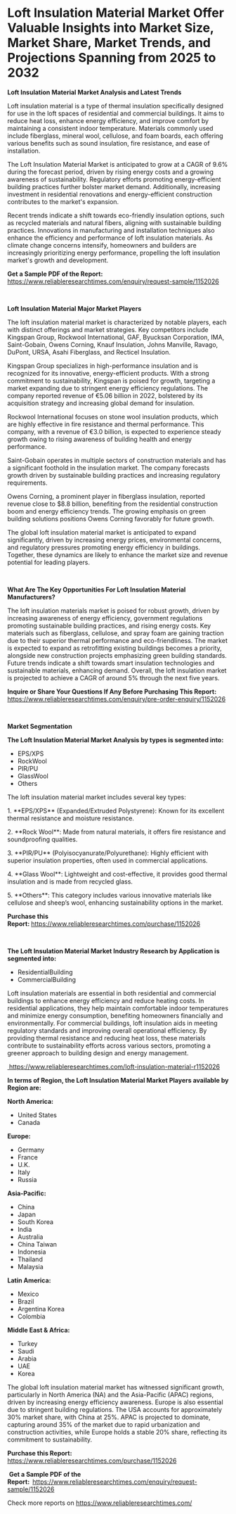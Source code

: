 <p><h1>Loft Insulation Material Market Offer Valuable Insights into Market Size, Market Share, Market Trends, and Projections Spanning from 2025 to 2032</h1></p><p><strong>Loft Insulation Material Market Analysis and Latest Trends</strong></p>
<p><p>Loft insulation material is a type of thermal insulation specifically designed for use in the loft spaces of residential and commercial buildings. It aims to reduce heat loss, enhance energy efficiency, and improve comfort by maintaining a consistent indoor temperature. Materials commonly used include fiberglass, mineral wool, cellulose, and foam boards, each offering various benefits such as sound insulation, fire resistance, and ease of installation. </p><p>The Loft Insulation Material Market is anticipated to grow at a CAGR of 9.6% during the forecast period, driven by rising energy costs and a growing awareness of sustainability. Regulatory efforts promoting energy-efficient building practices further bolster market demand. Additionally, increasing investment in residential renovations and energy-efficient construction contributes to the market's expansion.</p><p>Recent trends indicate a shift towards eco-friendly insulation options, such as recycled materials and natural fibers, aligning with sustainable building practices. Innovations in manufacturing and installation techniques also enhance the efficiency and performance of loft insulation materials. As climate change concerns intensify, homeowners and builders are increasingly prioritizing energy performance, propelling the loft insulation market's growth and development.</p></p>
<p><strong>Get a Sample PDF of the Report:&nbsp;</strong> <a href="https://www.reliableresearchtimes.com/enquiry/request-sample/1152026?utm_campaign=2931&utm_medium=2&utm_source=Github&utm_content=ia&utm_term=31032025&utm_id=loft-insulation-material">https://www.reliableresearchtimes.com/enquiry/request-sample/1152026</a></p>
<p>&nbsp;</p>
<p><strong>Loft Insulation Material Major Market Players</strong></p>
<p><p>The loft insulation material market is characterized by notable players, each with distinct offerings and market strategies. Key competitors include Kingspan Group, Rockwool International, GAF, Byucksan Corporation, IMA, Saint-Gobain, Owens Corning, Knauf Insulation, Johns Manville, Ravago, DuPont, URSA, Asahi Fiberglass, and Recticel Insulation.</p><p>Kingspan Group specializes in high-performance insulation and is recognized for its innovative, energy-efficient products. With a strong commitment to sustainability, Kingspan is poised for growth, targeting a market expanding due to stringent energy efficiency regulations. The company reported revenue of €5.06 billion in 2022, bolstered by its acquisition strategy and increasing global demand for insulation.</p><p>Rockwool International focuses on stone wool insulation products, which are highly effective in fire resistance and thermal performance. This company, with a revenue of €3.0 billion, is expected to experience steady growth owing to rising awareness of building health and energy performance.</p><p>Saint-Gobain operates in multiple sectors of construction materials and has a significant foothold in the insulation market. The company forecasts growth driven by sustainable building practices and increasing regulatory requirements. </p><p>Owens Corning, a prominent player in fiberglass insulation, reported revenue close to $8.8 billion, benefiting from the residential construction boom and energy efficiency trends. The growing emphasis on green building solutions positions Owens Corning favorably for future growth.</p><p>The global loft insulation material market is anticipated to expand significantly, driven by increasing energy prices, environmental concerns, and regulatory pressures promoting energy efficiency in buildings. Together, these dynamics are likely to enhance the market size and revenue potential for leading players.</p></p>
<p>&nbsp;</p>
<p><strong>What Are The Key Opportunities For Loft Insulation Material Manufacturers?</strong></p>
<p><p>The loft insulation materials market is poised for robust growth, driven by increasing awareness of energy efficiency, government regulations promoting sustainable building practices, and rising energy costs. Key materials such as fiberglass, cellulose, and spray foam are gaining traction due to their superior thermal performance and eco-friendliness. The market is expected to expand as retrofitting existing buildings becomes a priority, alongside new construction projects emphasizing green building standards. Future trends indicate a shift towards smart insulation technologies and sustainable materials, enhancing demand. Overall, the loft insulation market is projected to achieve a CAGR of around 5% through the next five years.</p></p>
<p><strong>Inquire or Share Your Questions If Any Before Purchasing This Report:</strong> <a href="https://www.reliableresearchtimes.com/enquiry/pre-order-enquiry/1152026?utm_campaign=2931&utm_medium=2&utm_source=Github&utm_content=ia&utm_term=31032025&utm_id=loft-insulation-material">https://www.reliableresearchtimes.com/enquiry/pre-order-enquiry/1152026</a></p>
<p>&nbsp;</p>
<p><strong>Market Segmentation</strong></p>
<p><strong>The Loft Insulation Material Market Analysis by types is segmented into:</strong></p>
<p><ul><li>EPS/XPS</li><li>RockWool</li><li>PIR/PU</li><li>GlassWool</li><li>Others</li></ul></p>
<p><p>The loft insulation material market includes several key types: </p><p>1. **EPS/XPS** (Expanded/Extruded Polystyrene): Known for its excellent thermal resistance and moisture resistance.</p><p>2. **Rock Wool**: Made from natural materials, it offers fire resistance and soundproofing qualities.</p><p>3. **PIR/PU** (Polyisocyanurate/Polyurethane): Highly efficient with superior insulation properties, often used in commercial applications.</p><p>4. **Glass Wool**: Lightweight and cost-effective, it provides good thermal insulation and is made from recycled glass.</p><p>5. **Others**: This category includes various innovative materials like cellulose and sheep’s wool, enhancing sustainability options in the market.</p></p>
<p><strong>Purchase this Report:&nbsp;</strong><a href="https://www.reliableresearchtimes.com/purchase/1152026?utm_campaign=2931&utm_medium=2&utm_source=Github&utm_content=ia&utm_term=31032025&utm_id=loft-insulation-material">https://www.reliableresearchtimes.com/purchase/1152026</a></p>
<p>&nbsp;</p>
<p><strong>The Loft Insulation Material Market Industry Research by Application is segmented into:</strong></p>
<p><ul><li>ResidentialBuilding</li><li>CommercialBuilding</li></ul></p>
<p><p>Loft insulation materials are essential in both residential and commercial buildings to enhance energy efficiency and reduce heating costs. In residential applications, they help maintain comfortable indoor temperatures and minimize energy consumption, benefiting homeowners financially and environmentally. For commercial buildings, loft insulation aids in meeting regulatory standards and improving overall operational efficiency. By providing thermal resistance and reducing heat loss, these materials contribute to sustainability efforts across various sectors, promoting a greener approach to building design and energy management.</p></p>
<p><a href="https://www.reliableresearchtimes.com/loft-insulation-material-r1152026?utm_campaign=2931&utm_medium=2&utm_source=Github&utm_content=ia&utm_term=31032025&utm_id=loft-insulation-material">&nbsp;https://www.reliableresearchtimes.com/loft-insulation-material-r1152026</a></p>
<p><strong>In terms of Region, the Loft Insulation Material Market Players available by Region are:</strong></p>
<p>
    <p> <strong> North America: </strong>
        <ul>
            <li>United States</li>
            <li>Canada</li>
        </ul>
        </p> 
    <p> <strong> Europe: </strong>
        <ul>
            <li>Germany</li>
            <li>France</li>
            <li>U.K.</li>
            <li>Italy</li>
            <li>Russia</li>
        </ul>
        </p> 
    <p> <strong> Asia-Pacific: </strong>
        <ul>
            <li>China</li>
            <li>Japan</li>
            <li>South Korea</li>
            <li>India</li>
            <li>Australia</li>
            <li>China Taiwan</li>
            <li>Indonesia</li>
            <li>Thailand</li>
            <li>Malaysia</li>
        </ul>
        </p> 
    <p> <strong> Latin America: </strong>
        <ul>
            <li>Mexico</li>
            <li>Brazil</li>
            <li>Argentina Korea</li>
            <li>Colombia</li>
        </ul>
        </p> 
    <p> <strong> Middle East & Africa: </strong>
        <ul>
            <li>Turkey</li>
            <li>Saudi</li>
            <li>Arabia</li>
            <li>UAE</li>
            <li>Korea</li>
        </ul>
    </p>
    </p>
<p><p>The global loft insulation material market has witnessed significant growth, particularly in North America (NA) and the Asia-Pacific (APAC) regions, driven by increasing energy efficiency awareness. Europe is also essential due to stringent building regulations. The USA accounts for approximately 30% market share, with China at 25%. APAC is projected to dominate, capturing around 35% of the market due to rapid urbanization and construction activities, while Europe holds a stable 20% share, reflecting its commitment to sustainability.</p></p>
<p><strong>Purchase this Report: </strong><a href="https://www.reliableresearchtimes.com/purchase/1152026?utm_campaign=2931&utm_medium=2&utm_source=Github&utm_content=ia&utm_term=31032025&utm_id=loft-insulation-material">https://www.reliableresearchtimes.com/purchase/1152026</a></p>
<p>&nbsp;<strong>Get a Sample PDF of the Report:&nbsp;&nbsp;</strong><a href="https://www.reliableresearchtimes.com/enquiry/request-sample/1152026?utm_campaign=2931&utm_medium=2&utm_source=Github&utm_content=ia&utm_term=31032025&utm_id=loft-insulation-material">https://www.reliableresearchtimes.com/enquiry/request-sample/1152026</a></p>
<p><strong></strong></p>
<p>Check more reports on <a href="https://www.reliableresearchtimes.com/?utm_campaign=2931&utm_medium=2&utm_source=Github&utm_content=ia&utm_term=31032025&utm_id=loft-insulation-material">https://www.reliableresearchtimes.com/</a></p>